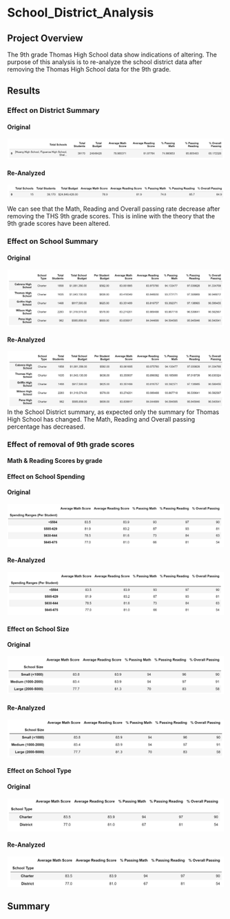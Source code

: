 # School_District_Analysis

## Project Overview
The 9th grade Thomas High School data show indications of altering. The purpose of this analysis is to re-analyze the school district data after removing the Thomas High School data for the 9th grade. 

## Results
### Effect on District Summary
#### Original 
![PCS_District_Summary](https://github.com/mayajaral/School_District_Analysis/blob/main/Resources/PCS_District_Summary.PNG)
#### Re-Analyzed
![PCSC_District_Summary](https://github.com/mayajaral/School_District_Analysis/blob/main/Resources/PCSC_District_Summary.PNG)

We can see that the Math, Reading and Overall passing rate decrease after removing the THS 9th grade scores. This is inline with the theory that the 9th grade scores have been altered.
### Effect on School Summary
#### Original 
![PCS_School_Summary_Top5](https://github.com/mayajaral/School_District_Analysis/blob/main/Resources/PCS_School_Summary_Top5.PNG)
#### Re-Analyzed
![PCSC_School_Summary_Top5](https://github.com/mayajaral/School_District_Analysis/blob/main/Resources/PCSC_School_Summary_Top5.PNG)
In the School District summary, as expected only the summary for Thomas High School has changed. The Math, Reading and Overall passing percentage has decreased. 

### Effect of removal of 9th grade scores
#### Math & Reading Scores by grade
#### Effect on School Spending
#### Original 
![PCS_School_Spending](https://github.com/mayajaral/School_District_Analysis/blob/main/Resources/PCS_School_Spending.PNG)
#### Re-Analyzed
![PCSC_School_Spending](https://github.com/mayajaral/School_District_Analysis/blob/main/Resources/PCSC_School_Spending.PNG)


#### Effect on School Size
#### Original 
![PCS_School_Size](https://github.com/mayajaral/School_District_Analysis/blob/main/Resources/PCS_School_Size.PNG)
#### Re-Analyzed
![PCSC_School_Size](https://github.com/mayajaral/School_District_Analysis/blob/main/Resources/PCSC_School_Size.PNG)
#### Effect on School Type
#### Original 
![PCS_School_Type](https://github.com/mayajaral/School_District_Analysis/blob/main/Resources/PCS_School_Type.PNG)
#### Re-Analyzed
![PCSC_School_Type](https://github.com/mayajaral/School_District_Analysis/blob/main/Resources/PCSC_School_Type.PNG)
## Summary

